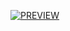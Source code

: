 [![PREVIEW](https://img.youtube.com/vi/KCSAYQ7uoX0/0.jpg)](https://www.youtube.com/watch?v=KCSAYQ7uoX0)